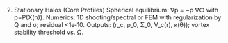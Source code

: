 2. Stationary Halos (Core Profiles)
   Spherical equilibrium: ∇p = −ρ ∇Φ with p=P(X(n)).
   Numerics: 1D shooting/spectral or FEM with regularization by Q and σ; residual <1e‑10.
   Outputs: (r_c, ρ_0, Σ_0, V_c(r), κ(θ)); vortex stability threshold vs. Ω.